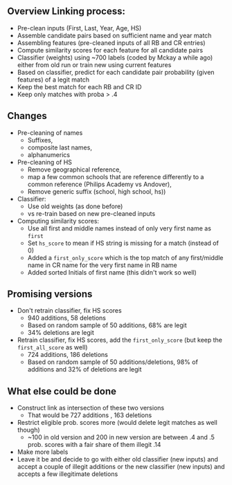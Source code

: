 ## Overview Linking process:
- Pre-clean inputs (First, Last, Year, Age, HS)
- Assemble candidate pairs based on sufficient name and year match
- Assembling features (pre-cleaned inputs of all RB and CR entries)
- Compute similarity scores for each feature for all candidate pairs 
- Classifier (weights) using ~700 labels (coded by Mckay a while ago) either from old run or train new using current features
- Based on classifier, predict for each candidate pair probability (given features) of a legit match
- Keep the best match for each RB and CR ID
- Keep only matches with proba > .4


## Changes
- Pre-cleaning of names 
    - Suffixes, 
    - composite last names, 
    - alphanumerics
- Pre-cleaning of HS 
    - Remove geographical reference, 
    - map a few common schools that are reference differently to a common reference (Philips Academy vs Andover), 
    - Remove generic suffix (school, high school, hs))
- Classifier:
    - Use old weights (as done before)
    - vs re-train based on new pre-cleaned inputs
- Computing similarity scores:
    - Use all first and middle names instead of only very first name as `first`
    - Set `hs_score` to mean if HS string is missing for a match (instead of 0)
    - Added a `first_only_score` which is the top match of any first/middle name in CR name for the very first name in RB name
    - Added sorted Initials of first name (this didn't work so well)

## Promising versions
- Don't retrain classifier, fix HS scores
    - 940 additions, 58 deletions
    - Based on random sample of 50 additions, 68% are legit
    - 34% deletions are legit
- Retrain classifier, fix HS scores, add the `first_only_score` (but keep the `first_all_score` as well)
    - 724 additions, 186 deletions
    - Based on random sample of 50 additions/deletions, 98% of additions and 32% of deletions are legit


## What else could be done
- Construct link as intersection of these two versions
    - That would be 727 additions , 163 deletions
- Restrict eligible prob. scores more (would delete legit matches as well though)
    - ~100 in old version and 200 in new version are between .4 and .5 prob. scores with a fair share of them illegit .14
- Make more labels
- Leave it be and decide to go with either old classifier (new inputs) and accept a couple of illegit additions or the new classifier (new inputs) and accepts a few illegitimate deletions
